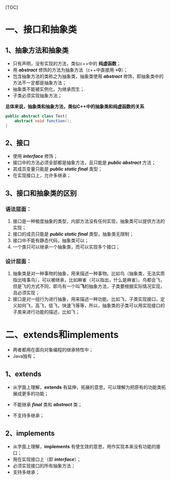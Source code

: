 

[TOC]

# 一、接口和抽象类

## 1、抽象方法和抽象类

- 只有声明，没有实现的方法，类似c++中的 **纯虚函数**；
- 用 ***abstract*** 修饰的方法为抽象方法（c++中直接用 **=0**）；
- 包含抽象方法的类称之为抽象类，抽象类使用 ***abstract*** 修饰，即抽象类中的方法不一定都是抽象方法；
- 抽象类不能被实例化，为继承而生；
- 子类必须实现抽象方法；

**总体来说，抽象类和抽象方法，类似C++中的抽象类和纯虚函数的关系**

```java
public abstract class Test{
    abstract void function();
}
```

## 2、接口

- 使用 ***interface***  修饰；
- 接口中的方法必须全部都是抽象方法，且只能是 ***public abstract*** 方法；
- 其成员变量只能是 ***public static final*** 类型；
- 在实现接口上，允许多继承；

## 3、接口和抽象类的区别

### 语法层面：

1. 接口是一种极度抽象的类型，内部方法没有任何实现，抽象类可以提供方法的实现；
2. 接口的成员只能是 ***public static final*** 类型，抽象类无限制；
3. 接口中不能有静态代码，抽象类可以；
4. 一个类只可以继承一个抽象类，而可以实现多个接口；

### 设计层面：

1. 抽象类是对一种事物的抽象，用来描述一种事物。比如鸟（抽象类，无法实质指出啥事鸟），可以被继承，比如麻雀（可以指出，什么是麻雀）。鸟都会飞，但是飞的方式不同，即鸟有一个叫**飞**的抽象方法，子类要根据实际情况实现，且必须实现；
2. 接口是对一组行为进行抽象，用来描述一种功能。比如飞，子类实现接口，定义如何飞，高飞，低飞，快速飞等等，所以，抽象类的子类可以用实现接口的子类来进行功能的描述，比如飞；

# 二、extends和implements

- 两者都用在面向对象编程的继承特性中；
- Java独有；

## 1、extends

- 从字面上理解，**extends** 有延伸，拓展的意思，可以理解为把原有的功能类拓展成更多的功能；

- 不能继承 ***final*** 类和 ***abstract*** 类；
- 不支持多继承；

## 2、implements

- 从字面上理解，**implements** 有使生效的意思，用作实现本来没有功能的接口；
- 用在实现接口上（即 ***interface***）；
- 必须实现接口的所有抽象方法；
- 支持多继承；

